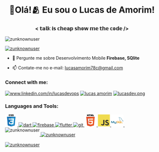 <h1 align="center"> 👋Olá!🫂 Eu sou o Lucas de Amorim!</h1>
<h3 align="center">< 𝕥𝕒𝕝𝕜 𝕚𝕤 𝕔𝕙𝕖𝕒𝕡 𝕤𝕙𝕠𝕨 𝕞𝕖 𝕥𝕙𝕖 𝕔𝕠𝕕𝕖 /></h3>

<p align="left"> <img src="https://komarev.com/ghpvc/?username=zunknownuser&label=Profile%20views&color=0e75b6&style=flat" alt="zunknownuser" /> </p>

<p align="left"> <a href="https://github.com/ryo-ma/github-profile-trophy"><img src="https://github-profile-trophy.vercel.app/?username=zunknownuser" alt="zunknownuser" /></a> </p>

- 💬 Pergunte me sobre Desenvolvimento Mobile **Firebase, SQlite**

- 📫 Contate-me no e-mail: lucasamorim78c@gmail.com 

<h3 align="left">Connect with me:</h3>
<p align="left">
<a href="https://linkedin.com/in/www.linkedin.com/in/lucasdevops" target="blank"><img align="center" src="https://raw.githubusercontent.com/rahuldkjain/github-profile-readme-generator/master/src/images/icons/Social/linked-in-alt.svg" alt="www.linkedin.com/in/lucasdevops" height="30" width="40" /></a>
<a href="https://stackoverflow.com/users/lucas amorim" target="blank"><img align="center" src="https://raw.githubusercontent.com/rahuldkjain/github-profile-readme-generator/master/src/images/icons/Social/stack-overflow.svg" alt="lucas amorim" height="30" width="40" /></a>
<a href="https://instagram.com/lucasdev.png" target="blank"><img align="center" src="https://raw.githubusercontent.com/rahuldkjain/github-profile-readme-generator/master/src/images/icons/Social/instagram.svg" alt="lucasdev.png" height="30" width="40" /></a>
</p>

<h3 align="left">Languages and Tools:</h3>
 </a> <a href="https://www.w3schools.com/css/" target="_blank" rel="noreferrer"> <img src="https://raw.githubusercontent.com/devicons/devicon/master/icons/css3/css3-original-wordmark.svg" alt="css3" width="40" height="40"/> </a> <a href="https://dart.dev" target="_blank" rel="noreferrer"> <img src="https://www.vectorlogo.zone/logos/dartlang/dartlang-icon.svg" alt="dart" width="40" height="40"/> </a> <a href="https://firebase.google.com/" target="_blank" rel="noreferrer"> <img src="https://www.vectorlogo.zone/logos/firebase/firebase-icon.svg" alt="firebase" width="40" height="40"/> </a> <a href="https://flutter.dev" target="_blank" rel="noreferrer"> <img src="https://www.vectorlogo.zone/logos/flutterio/flutterio-icon.svg" alt="flutter" width="40" height="40"/> </a> <a href="https://git-scm.com/" target="_blank" rel="noreferrer"> <img src="https://www.vectorlogo.zone/logos/git-scm/git-scm-icon.svg" alt="git" width="40" height="40"/> </a> <a href="https://www.w3.org/html/" target="_blank" rel="noreferrer"> <img src="https://raw.githubusercontent.com/devicons/devicon/master/icons/html5/html5-original-wordmark.svg" alt="html5" width="40" height="40"/> </a> <a href="https://developer.mozilla.org/en-US/docs/Web/JavaScript" target="_blank" rel="noreferrer"> <img src="https://raw.githubusercontent.com/devicons/devicon/master/icons/javascript/javascript-original.svg" alt="javascript" width="40" height="40"/> </a> <a href="https://www.mysql.com/" target="_blank" rel="noreferrer"> <img src="https://raw.githubusercontent.com/devicons/devicon/master/icons/mysql/mysql-original-wordmark.svg" alt="mysql" width="40" height="40"/> </a> <a href="https://reactnative.dev/" target="_blank" rel="noreferrer"> <img 

<p><img align="left" src="https://github-readme-stats.vercel.app/api/top-langs?username=zunknownuser&show_icons=true&locale=en&layout=compact" alt="zunknownuser" /></p>

<p>&nbsp;<img align="center" src="https://github-readme-stats.vercel.app/api?username=zunknownuser&show_icons=true&locale=en" alt="zunknownuser" /></p>

<p><img align="center" src="https://github-readme-streak-stats.herokuapp.com/?user=zunknownuser&" alt="zunknownuser" /></p>
